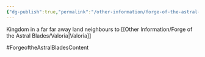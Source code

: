 ```yaml
---
{"dg-publish":true,"permalink":"/other-information/forge-of-the-astral-blades/locations/redspire/","updated":"2025-03-01T21:16:12.585+00:00"}
---
```


Kingdom in a far far away land
neighbours to [[Other Information/Forge of the Astral Blades/Valoria\|Valoria]]

#ForgeoftheAstralBladesContent  